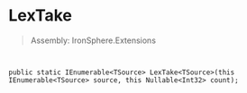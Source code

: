 ﻿

# LexTake

> Assembly: IronSphere.Extensions



```


public static IEnumerable<TSource> LexTake<TSource>(this IEnumerable<TSource> source, this Nullable<Int32> count);
```
